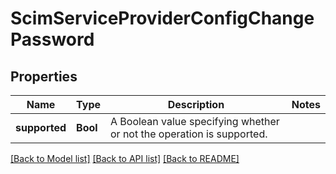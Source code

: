 # ScimServiceProviderConfigChangePassword

## Properties
Name | Type | Description | Notes
------------ | ------------- | ------------- | -------------
**supported** | **Bool** | A Boolean value specifying whether or not the operation is supported. | 

[[Back to Model list]](../README.md#documentation-for-models) [[Back to API list]](../README.md#documentation-for-api-endpoints) [[Back to README]](../README.md)


